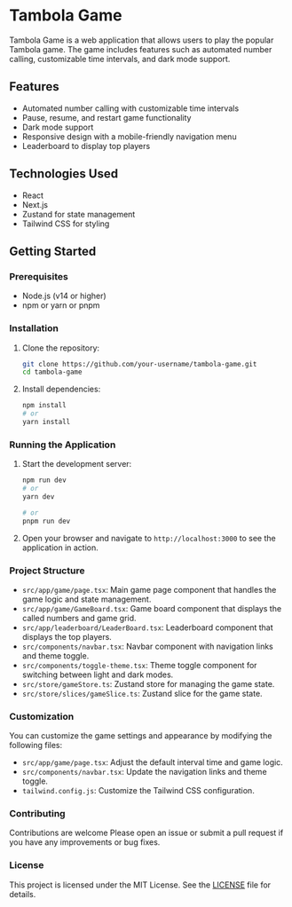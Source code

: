 # Tambola Game

Tambola Game is a web application that allows users to play the popular Tambola game. The game includes features such as automated number calling, customizable time intervals, and dark mode support.

## Features

- Automated number calling with customizable time intervals
- Pause, resume, and restart game functionality
- Dark mode support
- Responsive design with a mobile-friendly navigation menu
- Leaderboard to display top players

## Technologies Used

- React
- Next.js
- Zustand for state management
- Tailwind CSS for styling

## Getting Started

### Prerequisites

- Node.js (v14 or higher)
- npm or yarn or pnpm

### Installation

1. Clone the repository:

   ```bash
   git clone https://github.com/your-username/tambola-game.git
   cd tambola-game
   ```

2. Install dependencies:

   ```bash
   npm install
   # or
   yarn install
   ```

### Running the Application

1. Start the development server:

   ```bash
   npm run dev
   # or
   yarn dev

   # or
   pnpm run dev
   ```

2. Open your browser and navigate to `http://localhost:3000` to see the application in action.

### Project Structure

- `src/app/game/page.tsx`: Main game page component that handles the game logic and state management.
- `src/app/game/GameBoard.tsx`: Game board component that displays the called numbers and game grid.
- `src/app/leaderboard/LeaderBoard.tsx`: Leaderboard component that displays the top players.
- `src/components/navbar.tsx`: Navbar component with navigation links and theme toggle.
- `src/components/toggle-theme.tsx`: Theme toggle component for switching between light and dark modes.
- `src/store/gameStore.ts`: Zustand store for managing the game state.
- `src/store/slices/gameSlice.ts`: Zustand slice for the game state.

### Customization

You can customize the game settings and appearance by modifying the following files:

- `src/app/game/page.tsx`: Adjust the default interval time and game logic.
- `src/components/navbar.tsx`: Update the navigation links and theme toggle.
- `tailwind.config.js`: Customize the Tailwind CSS configuration.

### Contributing

Contributions are welcome Please open an issue or submit a pull request if you have any improvements or bug fixes.

### License

This project is licensed under the MIT License. See the [LICENSE](LICENSE) file for details.
